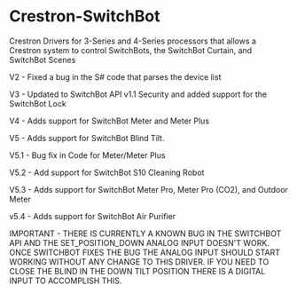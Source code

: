 # Crestron-SwitchBot

Crestron Drivers for 3-Series and 4-Series processors that allows a Crestron system to control SwitchBots, the SwitchBot Curtain, and SwitchBot Scenes

V2 - Fixed a bug in the S# code that parses the device list

V3 - Updated to SwitchBot API v1.1 Security and added support for the SwitchBot Lock

V4 - Adds support for SwitchBot Meter and Meter Plus

V5 - Adds support for SwitchBot Blind Tilt.

V5.1 - Bug fix in Code for Meter/Meter Plus

V5.2 - Add support for SwitchBot S10 Cleaning Robot

V5.3 - Adds support for SwitchBot Meter Pro, Meter Pro (CO2), and Outdoor Meter

v5.4 - Adds support for SwitchBot Air Purifier

IMPORTANT - THERE IS CURRENTLY A KNOWN BUG IN THE SWITCHBOT API AND THE SET_POSITION_DOWN
ANALOG INPUT DOESN'T WORK.  ONCE SWITCHBOT FIXES THE BUG THE ANALOG INPUT SHOULD START 
WORKING WITHOUT ANY CHANGE TO THIS DRIVER.  IF YOU NEED TO CLOSE THE BLIND IN THE DOWN
TILT POSITION THERE IS A DIGITAL INPUT TO ACCOMPLISH THIS.
